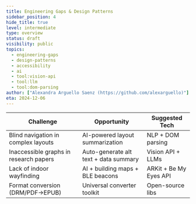 ```yaml
---
title: Engineering Gaps & Design Patterns
sidebar_position: 4
hide_title: true
level: intermediate
type: overview
status: draft
visibility: public
topics:
  - engineering-gaps
  - design-patterns
  - accessibility
  - ai
  - tool:vision-api
  - tool:llm
  - tool:dom-parsing
author: ["Alexandra Arguello Saenz (https://github.com/alexarguello)"]
eta: 2024-12-06
---
```


| Challenge                               | Opportunity                            | Suggested Tech         |
|-----------------------------------------|----------------------------------------|------------------------|
| Blind navigation in complex layouts     | AI-powered layout summarization        | NLP + DOM parsing      |
| Inaccessible graphs in research papers  | Auto-generate alt text + data summary  | Vision API + LLMs      |
| Lack of indoor wayfinding               | AI + building maps + BLE beacons       | ARKit + Be My Eyes API |
| Format conversion (DRM/PDF→EPUB)        | Universal converter toolkit            | Open-source libs       |
